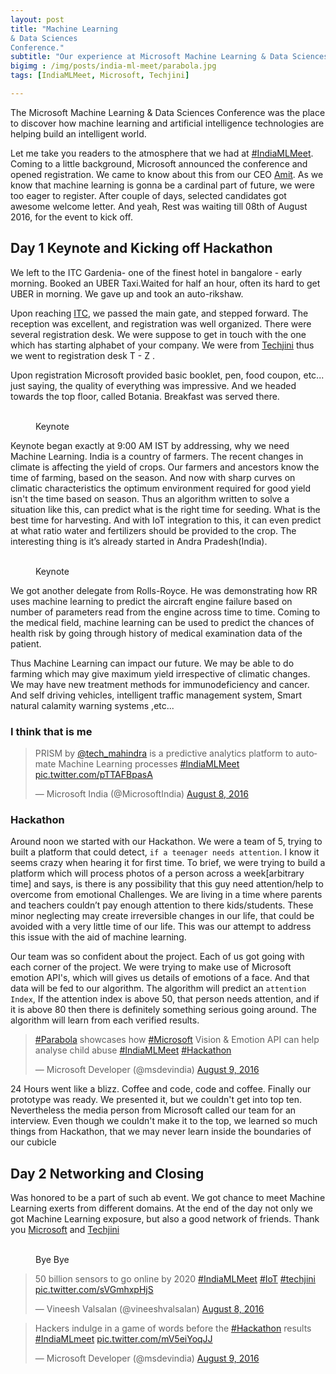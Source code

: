 ```yaml
---
layout: post
title: "Machine Learning
& Data Sciences
Conference."
subtitle: "Our experience at Microsoft Machine Learning & Data Sciences Conference."
bigimg : /img/posts/india-ml-meet/parabola.jpg
tags: [IndiaMLMeet, Microsoft, Techjini]

---
```


The Microsoft Machine Learning & Data Sciences Conference was the place to discover
how machine learning and artificial intelligence technologies are helping build an intelligent world.

Let me take you readers to the atmosphere that
we had at [#IndiaMLMeet](https://twitter.com/hashtag/IndiaMLMeet). Coming to a
little background, Microsoft announced the conference and opened registration.
We came to know about this from our CEO [Amit](https://twitter.com/amit0). As we know that machine learning is gonna be a cardinal part of future, we were too eager to register.
After couple of days, selected candidates got  awesome
welcome letter. And yeah, Rest was waiting till 08th of
August 2016, for the event to kick off.


## Day 1 Keynote and Kicking off Hackathon

We left to the ITC Gardenia- one of the finest hotel in bangalore - early morning.
 Booked an UBER Taxi.Waited for half an hour, often its hard to get UBER in morning. We gave up and  took an auto-rikshaw.

Upon reaching [ITC](http://www.itchotels.in/hotels/itcgardenia.aspx), we passed the main gate, and stepped forward. The reception was excellent, and registration was
well organized. There were several registration desk. We were suppose to
get in touch with the one which has starting alphabet of your company. We were
from [Techjini](http://www.techjini.com) thus we went to registration
desk T - Z .

Upon registration Microsoft provided basic booklet, pen, food coupon, etc... just
saying, the quality of everything was impressive. And we headed towards the top floor, called Botania. Breakfast was served there.

<figure class="half">
	<a href="{{site.url}}/img/posts/india-ml-meet/presentation01.jpg"><img src="{{site.url}}/img/posts/india-ml-meet/presentation01.jpg" alt=""></a>
	<a href="{{site.url}}/img/posts/india-ml-meet/presentation02.jpg"><img src="{{site.url}}/img/posts/india-ml-meet/presentation02.jpg" alt=""></a>
	<figcaption>Keynote</figcaption>
</figure>

Keynote began exactly at 9:00 AM IST by addressing, why we need
Machine Learning. India is a country of farmers. The recent changes
in climate is affecting the yield of crops. Our farmers and ancestors know the time
of farming, based on the season. And now with sharp curves on climatic characteristics
the optimum environment required for good yield isn't the time based on season.
Thus an algorithm written to solve a situation like this, can predict what is the
right time for seeding. What is the best time for harvesting. And with IoT integration
to this, it can even predict at what ratio water and fertilizers should be provided to
the crop. The interesting thing is it’s already started in Andra Pradesh(India).

<figure class="half">
	<a href="{{site.url}}/img/posts/india-ml-meet/royce01.jpg"><img src="{{site.url}}/img/posts/india-ml-meet/royce01.jpg" alt=""></a>
	<a href="{{site.url}}/img/posts/india-ml-meet/royce02.jpg"><img src="{{site.url}}/img/posts/india-ml-meet/royce02	.jpg" alt=""></a>
	<figcaption>Keynote</figcaption>
</figure>

We got another delegate from Rolls-Royce. He was demonstrating how RR uses machine
learning to predict the aircraft engine failure based on number of parameters read
from the engine across time to time. Coming to the medical field, machine learning
can be used to predict the chances of health risk by going through history of medical examination
data of the patient.

Thus Machine Learning can impact our future. We may be able to do farming which
may give maximum yield irrespective of climatic changes. We may have new treatment
methods for immunodeficiency and cancer. And self driving vehicles, intelligent
traffic management system, Smart natural calamity warning systems ,etc...  

### I think that is me
<blockquote class="twitter-tweet" data-lang="en"><p lang="en" dir="ltr">PRISM by <a href="https://twitter.com/tech_mahindra">@tech_mahindra</a> is a predictive analytics platform to automate Machine Learning processes <a href="https://twitter.com/hashtag/IndiaMLMeet?src=hash">#IndiaMLMeet</a> <a href="https://t.co/pTTAFBpasA">pic.twitter.com/pTTAFBpasA</a></p>&mdash; Microsoft India (@MicrosoftIndia) <a href="https://twitter.com/MicrosoftIndia/status/762618179369656320">August 8, 2016</a></blockquote>
<script async src="//platform.twitter.com/widgets.js" charset="utf-8"></script>

### Hackathon
Around noon we started with our Hackathon. We were a team of 5, trying to built
a platform that could detect, `if a teenager needs attention`. I know it seems
crazy when hearing it for first time. To brief, we were trying to build a platform which
will process photos of a person across a week[arbitrary time] and says, is
there is any possibility that this guy need attention/help to overcome from emotional
Challenges. We are living in a time where parents and teachers couldn’t pay enough attention to there kids/students. These minor neglecting may create irreversible changes in our life, that could be avoided with a very little time of our life. This was our attempt to address this issue with the aid of machine learning.

Our team was so confident about the project. Each of us got going with each corner
of the project. We were trying to make use of Microsoft emotion API's, which will
gives us details of emotions of a face. And that data will be fed to
our algorithm. The algorithm will predict an `attention Index`, If the attention index is above 50, that person needs attention, and if it is above 80 then there is definitely something serious going around. The algorithm will learn from each verified results.

<blockquote class="twitter-tweet" data-lang="en"><p lang="en" dir="ltr"><a href="https://twitter.com/hashtag/Parabola?src=hash">#Parabola</a> showcases how <a href="https://twitter.com/hashtag/Microsoft?src=hash">#Microsoft</a> Vision &amp; Emotion API can help analyse child abuse <a href="https://twitter.com/hashtag/IndiaMLMeet?src=hash">#IndiaMLMeet</a> <a href="https://twitter.com/hashtag/Hackathon?src=hash">#Hackathon</a></p>&mdash; Microsoft Developer (@msdevindia) <a href="https://twitter.com/msdevindia/status/762909624458633217">August 9, 2016</a></blockquote>
<script async src="//platform.twitter.com/widgets.js" charset="utf-8"></script>

24 Hours went like a blizz. Coffee and code, code and coffee. Finally our prototype
was ready. We presented it, but we couldn't get into top ten. Nevertheless the media
person from Microsoft called our team for an interview. Even though we couldn't make it to the top, we learned so much things
from Hackathon, that we may never learn inside the boundaries of our cubicle

## Day 2 Networking and Closing

Was honored to be a part of such ab event. We got chance to meet Machine Learning
exerts from different domains. At the end of the day not only we got Machine Learning
exposure, but also a good network of friends. Thank you [Microsoft](https://www.microsoft.com)
and [Techjini](http://www.techjini.com)

<figure class="third">
	<a href="{{site.url}}/img/posts/india-ml-meet/hackathon01.jpg"><img src= "{{site.url}}/img/posts/india-ml-meet/hackathon01.jpg" alt=""></a>
	<a href="{{site.url}}/img/posts/india-ml-meet/hackathon02.jpg"><img src="{{site.url}}/img/posts/india-ml-meet/hackathon02.jpg" alt=""></a>
	<a href="{{site.url}}/img/posts/india-ml-meet/closing.jpg"><img src="{{site.url}}/img/posts/india-ml-meet/closing.jpg" alt=""></a>
	<figcaption>Bye Bye</figcaption>
</figure>

<blockquote class="twitter-tweet" data-lang="en"><p lang="en" dir="ltr">50 billion sensors to go online by 2020 <a href="https://twitter.com/hashtag/IndiaMLMeet?src=hash">#IndiaMLMeet</a> <a href="https://twitter.com/hashtag/IoT?src=hash">#IoT</a> <a href="https://twitter.com/hashtag/techjini?src=hash">#techjini</a> <a href="https://t.co/sVGmhxpHjS">pic.twitter.com/sVGmhxpHjS</a></p>&mdash; Vineesh Valsalan (@vineeshvalsalan) <a href="https://twitter.com/vineeshvalsalan/status/762513441730940929">August 8, 2016</a></blockquote>
<script async src="//platform.twitter.com/widgets.js" charset="utf-8"></script>

<blockquote class="twitter-tweet" data-lang="en"><p lang="en" dir="ltr">Hackers indulge in a game of words before the <a href="https://twitter.com/hashtag/Hackathon?src=hash">#Hackathon</a> results <a href="https://twitter.com/hashtag/IndiaMLmeet?src=hash">#IndiaMLmeet</a> <a href="https://t.co/mV5eiYoqJJ">pic.twitter.com/mV5eiYoqJJ</a></p>&mdash; Microsoft Developer (@msdevindia) <a href="https://twitter.com/msdevindia/status/762956533055430656">August 9, 2016</a></blockquote>
<script async src="//platform.twitter.com/widgets.js" charset="utf-8"></script>
